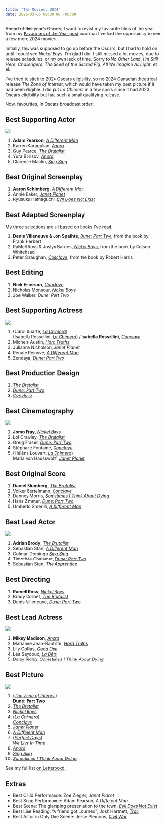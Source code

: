 ```yaml
---
title: 'The Movies, 2024'
date: 2025-03-05 09:30:00 -06:00
---
```


~~Ahead of this year’s Oscars,~~ I want to revist my favourite films of the year from my [Favourites of the Year post](/journal/2024/favourites/) now that I’ve had the opportunity to see a few more 2024 movies. 

Initially, this was supposed to go up before the Oscars, but I had to hold on until I could see *Nickel Boys*. I’m glad I did. I still missed a lot movies, due to release schedules, or my own lack of time. Sorry to *No Other Land*, *I’m Still Here*, *Challengers*, *The Seed of the Sacred Fig*, *All We Imagine As Light*, et al.

I’ve tried to stick to 2024 Oscars eligibility, so no 2024 Canadian theatrical release *The Zone of Interest*, which would have taken my best picture if it had been eligible. I did put *La Chimera* in a few spots since it had 2023 Oscars eligibility but had such a small qualifying release.

Now, favourites, in Oscars broadcast order:

## Best Supporting Actor
![](/src/img/journal/2024-supporting-actor.jpg)
1. **Adam Pearson**, [*A Different Man*](https://letterboxd.com/film/a-different-man/)
2. Karren Karagulian, [*Anora*](https://letterboxd.com/film/anora/)
3. Guy Pearce, [*The Brutalist*](https://letterboxd.com/film/the-brutalist/)
4. Yura Borisov, [*Anora*](https://letterboxd.com/film/anora/)
5. Clarence Maclin, [*Sing Sing*](https://letterboxd.com/film/sing-sing-2023/)

## Best Original Screenplay
1. **Aaron Schimberg**, [*A Different Man*](https://letterboxd.com/film/a-different-man/)
2. Annie Baker, [*Janet Planet*](https://letterboxd.com/film/janet-planet/)
3. Ryūsuke Hamaguchi, [*Evil Does Not Exist*](https://letterboxd.com/film/evil-does-not-exist/)

## Best Adapted Screenplay
My three selections are all based on books I’ve read. 

1. **Denis Villeneuve & Jon Spaihts**, [*Dune: Part Two*](https://letterboxd.com/film/dune-part-two/), from the book by Frank Herbert<br><!--These *Dune* films not succeed in adapting the “unadaptable” novel, but are also keenly aware of how Herbtert tried to correct misreadings of the original novel and complicate the story in the sequel novel.-->
2. RaMell Ross & Joslyn Barnes, [*Nickel Boys*](https://letterboxd.com/film/nickel-boys/), from the book by Colson Whitehead<br><!--Like *The Zone of Interest* the year before, this takes fictionalised history and ties it tighter to history.-->
3. Peter Straughan, [*Conclave*](https://letterboxd.com/film/conclave/), from the book by Robert Harris

## Best Editing
1. **Nick Emerson**, [*Conclave*](https://letterboxd.com/film/conclave/)
2. Nicholas Monsour, [*Nickel Boys*](https://letterboxd.com/film/nickel-boys/)
3. Joe Walker, [*Dune: Part Two*](https://letterboxd.com/film/dune-part-two/)

## Best Supporting Actress
![](/src/img/journal/2024-supporting-actress.jpg)
1. (Carol Duarte, [*La Chimera*](https://letterboxd.com/film/la-chimera/)) <br> (Isabella Rossellini, [*La Chimera*](https://letterboxd.com/film/la-chimera/)) / **Isabella Rossellini**, [*Conclave*](https://letterboxd.com/film/conclave/)
2. Michele Austin, [*Hard Truths*](https://letterboxd.com/film/hard-truths-2024/)
3. Julianne Nicholson, *Janet Planet*
4. Renate Reinsve, [*A Different Man*](https://letterboxd.com/film/a-different-man/)
5. Zendaya, [*Dune: Part Two*](https://letterboxd.com/film/dune-part-two/)

## Best Production Design
1. [*The Brutalist*](https://letterboxd.com/film/the-brutalist/)
2. [*Dune: Part Two*](https://letterboxd.com/film/dune-part-two/)
3. [*Conclave*](https://letterboxd.com/film/conclave/)

## Best Cinematography
![](/src/img/journal/nickel-boys.jpg)
1. **Jomo Fray**, [*Nickel Boys*](https://letterboxd.com/film/nickel-boys/)
2. Lol Crawley, [*The Brutalist*](https://letterboxd.com/film/the-brutalist/)
3. Greig Fraser,  [*Dune: Part Two*](https://letterboxd.com/film/dune-part-two/)
4. Stéphane Fontaine, [*Conclave*](https://letterboxd.com/film/conclave/)
5. (Hélène Louvart, [*La Chimera*](https://letterboxd.com/film/la-chimera/))<br> Maria von Hausswolff, [*Janet Planet*](https://letterboxd.com/film/janet-planet/)

## Best Original Score
1. **Daniel Blumberg**, [*The Brutalist*](https://letterboxd.com/film/the-brutalist/)
2. Volker Bertelmann, [*Conclave*](https://letterboxd.com/film/conclave/)
3. Dabney Morris, [*Sometimes I Think About Dying*](https://letterboxd.com/film/sometimes-i-think-about-dying-2023/)
4. Hans Zimmer, [*Dune: Part Two*](https://letterboxd.com/film/dune-part-two/)
5. Umberto Smerilli, [*A Different Man*](https://letterboxd.com/film/a-different-man/)

## Best Lead Actor
![](/src/img/journal/2024-actor.jpg)
1. **Adrian Brody**, [*The Brutalist*](https://letterboxd.com/film/the-brutalist/)
2. Sebastian Stan, [*A Different Man*](https://letterboxd.com/film/a-different-man/)
3. Colman Domingo [*Sing Sing*](https://letterboxd.com/film/sing-sing-2023/)
4. Timothée Chalamet, [*Dune: Part Two*](https://letterboxd.com/film/dune-part-two/)
5. Sebastian Stan, [*The Apprentice*](https://letterboxd.com/film/the-apprentice-2024/)

## Best Directing
1. **Ramell Ross**, [*Nickel Boys*](https://letterboxd.com/film/nickel-boys/)
2. Brady Corbet, [*The Brutalist*](https://letterboxd.com/film/the-brutalist/)
3. Denis Villeneuve, [*Dune: Part Two*](https://letterboxd.com/film/dune-part-two/)

## Best Lead Actress
![](/src/img/journal/2024-actress.jpg)
1. **Mikey Madison**, [*Anora*](https://letterboxd.com/film/anora/)
2. Marianne Jean-Baptiste, [*Hard Truths*](https://letterboxd.com/film/hard-truths-2024/)
3. Lily Collias, [*Good One*](https://letterboxd.com/film/good-one/)
4. Léa Seydoux, [*La Bête*](https://letterboxd.com/film/the-beast-2023-1/)
5. Daisy Ridley, [*Sometimes I Think About Dying*](https://letterboxd.com/film/sometimes-i-think-about-dying-2023/)

## Best Picture
![](/src/img/dune-part-two.webp)
1. ([*The Zone of Interest*](https://letterboxd.com/film/the-zone-of-interest/))<br>[**Dune: Part Two**](https://letterboxd.com/film/dune-part-two/)
2. [*The Brutalist*](https://letterboxd.com/film/the-brutalist/)
3. [*Nickel Boys*](https://letterboxd.com/film/nickel-boys/)
4. ([*La Chimera*](https://letterboxd.com/film/la-chimera/)) <br> [*Conclave*](https://letterboxd.com/film/conclave/)
5. [*Janet Planet*](https://letterboxd.com/film/janet-planet/)
6. [*A Different Man*](https://letterboxd.com/film/a-different-man/)
7. ([*Perfect Days*](https://letterboxd.com/film/perfect-days-2023/)) <br> [*We Live In Time*](https://letterboxd.com/film/we-live-in-time/)
8. [*Anora*](https://letterboxd.com/film/anora/)
9. [*Sing Sing*](https://letterboxd.com/film/sing-sing-2023/)
10. [*Sometimes I Think About Dying*](https://letterboxd.com/film/sometimes-i-think-about-dying-2023/)

See my full list [on Letterboxd](https://letterboxd.com/jondueck/list/2024-favourites-edited/).

## Extras

- Best Child Performance: Zoe Ziegler, *Janet Planet*
- Best Song Performance: Adam Pearson, *A Different Man*
- Best Scene: The glamping presentation to the town, [*Evil Does Not Exist*](https://letterboxd.com/film/evil-does-not-exist/)
- Best Line Reading: “A friend got…burned”, Josh Hartnett, [*Trap*](https://letterboxd.com/film/trap-2024/)
- Best Actor in Only One Scene: Jesse Plemons, [*Civil War*](https://letterboxd.com/film/civil-war-2024/)
